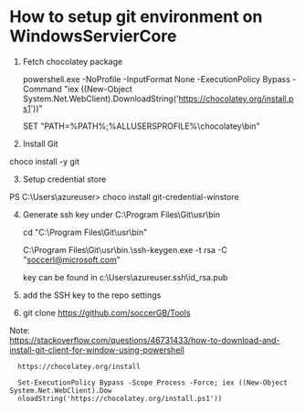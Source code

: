 # How to setup git environment on WindowsServierCore


1. Fetch chocolatey package 

      powershell.exe -NoProfile -InputFormat None -ExecutionPolicy Bypass -Command "iex ((New-Object System.Net.WebClient).DownloadString('https://chocolatey.org/install.ps1'))" 
      
      SET "PATH=%PATH%;%ALLUSERSPROFILE%\chocolatey\bin"

2. Install Git

  choco install -y git

3. Setup credential store

  PS C:\Users\azureuser> choco install git-credential-winstore

4. Generate ssh key under C:\Program Files\Git\usr\bin
 
    cd "C:\Program Files\Git\usr\bin"
    
    C:\Program Files\Git\usr\bin\.\ssh-keygen.exe -t rsa -C "soccerl@microsoft.com"
   
    key can be found in c:\Users\azureuser\.ssh\id_rsa.pub

 5. add the SSH key to the repo settings
   
 6. git clone https://github.com/soccerGB/Tools



Note:   
      https://stackoverflow.com/questions/46731433/how-to-download-and-install-git-client-for-window-using-powershell

      https://chocolatey.org/install

      Set-ExecutionPolicy Bypass -Scope Process -Force; iex ((New-Object System.Net.WebClient).Dow
      nloadString('https://chocolatey.org/install.ps1'))
